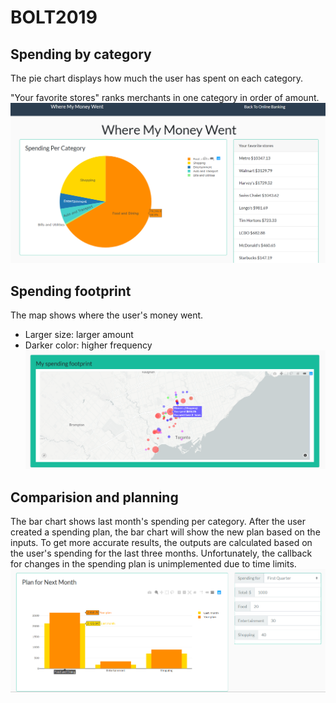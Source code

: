 # BOLT2019

## Spending by category
The pie chart displays how much the user has spent on each category. 

"Your favorite stores" ranks merchants in one category in order of amount.
![spending by tag](./assets/piechart.png)

## Spending footprint
The map shows where the user's money went. 
* Larger size: larger amount 
* Darker color: higher frequency
![footprint](./assets/map.png)

## Comparision and planning
The bar chart shows last month's spending per category. After the user created a spending plan, the bar chart will show the new plan based on the inputs. To get more accurate results, the outputs are calculated based on the user's spending for the last three months.
Unfortunately, the callback for changes in the spending plan is unimplemented due to time limits.
![compare](./assets/barchart.png)
